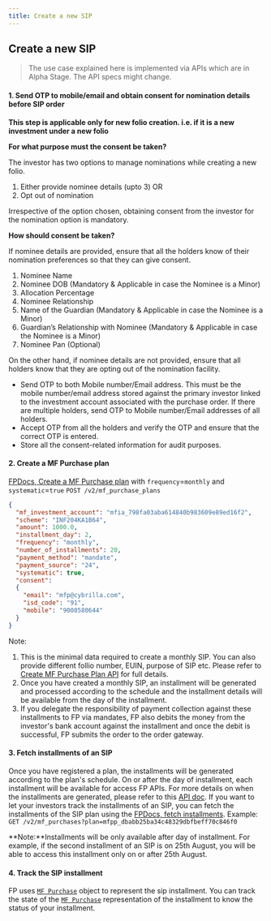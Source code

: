 ```yaml
---
title: Create a new SIP
---
```

## Create a new SIP
> The use case explained here is implemented via APIs which are in Alpha Stage. The API specs might change.

#### 1. Send OTP to mobile/email and obtain consent for nomination details before SIP order

**This step is applicable only for new folio creation. i.e. if it is a new investment under a new folio**

**For what purpose must the consent be taken?**

The investor has two options to manage nominations while creating a new folio.

1. Either provide nominee details (upto 3) OR
2. Opt out of nomination

Irrespective of the option chosen, obtaining consent from the investor for the nomination option is mandatory.

**How should consent be taken?**

If nominee details are provided, ensure that all the holders know of their nomination preferences so that they can give consent.
1. Nominee Name
2. Nominee DOB (Mandatory & Applicable in case the Nominee is a Minor)
3. Allocation Percentage
4. Nominee Relationship
5. Name of the Guardian (Mandatory & Applicable in case the Nominee is a Minor) 
6. Guardian’s Relationship with Nominee (Mandatory & Applicable in case the Nominee is a Minor) 
7. Nominee Pan (Optional)

On the other hand, if nominee details are not provided, ensure that all holders know that they are opting out of the nomination facility.

- Send OTP to both Mobile number/Email address. This must be the mobile number/email address stored against the primary investor linked to the investment account associated with the purchase order. If there are multiple holders, send OTP to Mobile number/Email addresses of all holders.
- Accept OTP from all the holders and verify the OTP and ensure that the correct OTP is entered.
- Store all the consent-related information for audit purposes.

#### 2. Create a MF Purchase plan

[FPDocs, Create a MF Purchase plan](https://fintechprimitives.com/docs/api/#create-a-purchase-plan) with `frequency`=`monthly` and `systematic`=`true`
`POST /v2/mf_purchase_plans`
```json
{
  "mf_investment_account": "mfia_798fa03aba614840b983609e89ed16f2",
  "scheme": "INF204KA1B64",
  "amount": 1000.0,
  "installment_day": 2,
  "frequency": "monthly",
  "number_of_installments": 20,
  "payment_method": "mandate",
  "payment_source": "24",
  "systematic": true,
  "consent":
  {
    "email": "mfp@cybrilla.com",
    "isd_code": "91",
    "mobile": "9008580644"
  }
}
```
Note: 
1. This is the minimal data required to create a monthly SIP. You can also provide different follio number, EUIN, purpose of SIP etc. Please refer to [Create MF Purchase Plan API](https://fintechprimitives.com/docs/api/#create-a-purchase-plan) for full details.
2. Once you have created a monthly SIP, an installment will be generated and processed according to the schedule and the installment details will be available from the day of the installment. 
3. If you delegate the responsibility of payment collection against these installments to FP via mandates, FP also debits the money from the investor's bank account against the installment and once the debit is successful, FP submits the order to the order gateway.


#### 3. Fetch installments of an SIP
Once you have registered a plan, the installments will be generated according to the plan's schedule. On or after the day of installment, each installment will be available for access FP APIs. For more details on when the installments are generated, please refer to this [API doc](https://fintechprimitives.com/docs/api/#installment-generation). If you want to let your investors track the installments of an SIP, you can fetch the installments of the SIP plan using the [FPDocs, fetch installments](https://fintechprimitives.com/docs/api/#list-all-mf-purchases). 
Example: `GET /v2/mf_purchases?plan=mfpp_dbabb25ba34c48329dbfbeff70c846f0`

**Note:**Installments will be only available after day of installment. For example, if the second installment of an SIP is on 25th August, you will be able to access this installment only on or after 25th August.

#### 4. Track the SIP installment
FP uses [`MF Purchase`](https://fintechprimitives.com/docs/api/#mf-purchase-object) object to represent the sip installment. You can track the state of the [`MF Purchase`](https://fintechprimitives.com/docs/api/#mf-purchase-object) representation of the installment to know the status of your installment.
